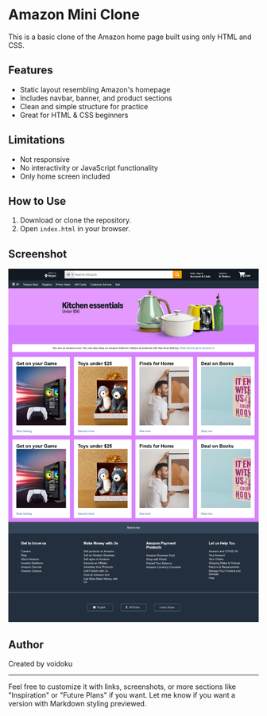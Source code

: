 # Amazon Mini Clone

This is a basic clone of the Amazon home page built using only HTML and CSS.

## Features

- Static layout resembling Amazon's homepage
- Includes navbar, banner, and product sections
- Clean and simple structure for practice
- Great for HTML & CSS beginners

## Limitations

- Not responsive
- No interactivity or JavaScript functionality
- Only home screen included

## How to Use

1. Download or clone the repository.
2. Open `index.html` in your browser.

## Screenshot

![Amazon Clone Screenshot](screenshot.png)

## Author

Created by voidoku

---

Feel free to customize it with links, screenshots, or more sections like "Inspiration" or "Future Plans" if you want. Let me know if you want a version with Markdown styling previewed.
